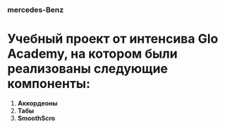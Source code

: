 ### mercedes-Benz ###
# Учебный проект от интенсива Glo Academy, на котором были реализованы следующие компоненты: #
1) **Аккордеоны**
2) **Табы**
3)  **SmoothScro**
